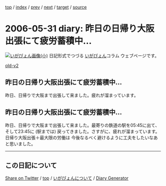 [top](../index.html) 
 / [index](index.html) 
 / [prev](ig060529.html) 
 / [next](ig060601.html) 
 / [target](https://igapyon.github.io/diary/2006/ig060531.html) 
 / [source](https://github.com/igapyon/diary/blob/gh-pages/2006/ig060531.src.md) 

2006-05-31 diary: 昨日の日帰り大阪出張にて疲労蓄積中…
=====================================================================================================
[![いがぴょん画像(小)](https://igapyon.github.io/diary/images/iga200306s.jpg "いがぴょん")](https://igapyon.github.io/diary/memo/memoigapyon.html) 日記形式でつづる [いがぴょん](https://igapyon.github.io/diary/memo/memoigapyon.html)コラム ウェブページです。

[old-v2](ig060531-orig.html)

## 昨日の日帰り大阪出張にて疲労蓄積中…

昨日、日帰りで大阪まで出張して来ました。疲れが溜まっています。


## 昨日の日帰り大阪出張にて疲労蓄積中…

昨日、日帰りで大阪まで出張して来ました。最寄りの鉄道の駅を05:45に出て、そして23:45に (駅までは) 戻ってきました。さすがに、疲れが溜まっています。日帰り大阪出張＋最大限の労働は 今後なるべく避けるように工夫をしたいなあと思いました。


----------------------------------------------------------------------------------------------------

## この日記について

[Share on Twitter](https://twitter.com/intent/tweet?hashtags=igapyon%2Cdiary%2C%E3%81%84%E3%81%8C%E3%81%B4%E3%82%87%E3%82%93&text=%E6%98%A8%E6%97%A5%E3%81%AE%E6%97%A5%E5%B8%B0%E3%82%8A%E5%A4%A7%E9%98%AA%E5%87%BA%E5%BC%B5%E3%81%AB%E3%81%A6%E7%96%B2%E5%8A%B4%E8%93%84%E7%A9%8D%E4%B8%AD%E2%80%A6&url=https%3A%2F%2Figapyon.github.io%2Fdiary%2F2006%2Fig060531.html) / [top](../index.html) / [いがぴょんについて](https://igapyon.github.io/diary/memo/memoigapyon.html) / [Diary Generator](https://github.com/igapyon/igapyonv3)
